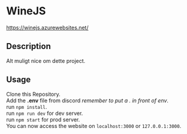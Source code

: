 # WineJS
https://winejs.azurewebsites.net/

## Description
Alt muligt nice om dette project.

## Usage
Clone this Repository.  
Add the **.env** file from discord *remember to put a . in front of env*.  
run `npm install`.  
run `npm run dev` for dev server.  
run `npm start` for prod server.  
You can now access the website on `localhost:3000` or `127.0.0.1:3000`. 
